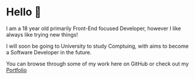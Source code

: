 # Hello 👋

I am a 18 year old primarily Front-End focused Developer, however I like always like trying new things!

I will soon be going to University to study Comptuing, with aims to become a Software Developer in the future.



You can browse through some of my work here on GitHub or check out my [Portfolio](https://vlcty.netlify.app)

